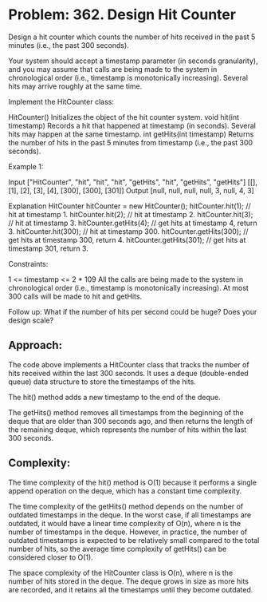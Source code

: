 # Problem: 362. Design Hit Counter
Design a hit counter which counts the number of hits received in the past 5 minutes (i.e., the past 300 seconds).

Your system should accept a timestamp parameter (in seconds granularity), and you may assume that calls are being made to the system in chronological order (i.e., timestamp is monotonically increasing). Several hits may arrive roughly at the same time.

Implement the HitCounter class:

HitCounter() Initializes the object of the hit counter system.
void hit(int timestamp) Records a hit that happened at timestamp (in seconds). Several hits may happen at the same timestamp.
int getHits(int timestamp) Returns the number of hits in the past 5 minutes from timestamp (i.e., the past 300 seconds).
 

Example 1:

Input
["HitCounter", "hit", "hit", "hit", "getHits", "hit", "getHits", "getHits"]
[[], [1], [2], [3], [4], [300], [300], [301]]
Output
[null, null, null, null, 3, null, 4, 3]

Explanation
HitCounter hitCounter = new HitCounter();
hitCounter.hit(1);       // hit at timestamp 1.
hitCounter.hit(2);       // hit at timestamp 2.
hitCounter.hit(3);       // hit at timestamp 3.
hitCounter.getHits(4);   // get hits at timestamp 4, return 3.
hitCounter.hit(300);     // hit at timestamp 300.
hitCounter.getHits(300); // get hits at timestamp 300, return 4.
hitCounter.getHits(301); // get hits at timestamp 301, return 3.
 

Constraints:

1 <= timestamp <= 2 * 109
All the calls are being made to the system in chronological order (i.e., timestamp is monotonically increasing).
At most 300 calls will be made to hit and getHits.
 

Follow up: What if the number of hits per second could be huge? Does your design scale?

## Approach: 
The code above implements a HitCounter class that tracks the number of hits received within the last 300 seconds. It uses a deque (double-ended queue) data structure to store the timestamps of the hits.

The hit() method adds a new timestamp to the end of the deque.

The getHits() method removes all timestamps from the beginning of the deque that are older than 300 seconds ago, and then returns the length of the remaining deque, which represents the number of hits within the last 300 seconds.

## Complexity: 
The time complexity of the hit() method is O(1) because it performs a single append operation on the deque, which has a constant time complexity.

The time complexity of the getHits() method depends on the number of outdated timestamps in the deque. In the worst case, if all timestamps are outdated, it would have a linear time complexity of O(n), where n is the number of timestamps in the deque. However, in practice, the number of outdated timestamps is expected to be relatively small compared to the total number of hits, so the average time complexity of getHits() can be considered closer to O(1).

The space complexity of the HitCounter class is O(n), where n is the number of hits stored in the deque. The deque grows in size as more hits are recorded, and it retains all the timestamps until they become outdated.
